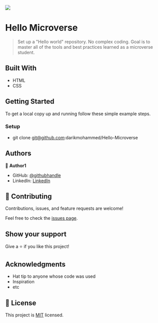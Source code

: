 ![](https://img.shields.io/badge/Microverse-blueviolet)

# Hello Microverse

> Set up a "Hello world" repository. No complex coding. Goal is to master all of the tools and best practices learned as a microverse student. 


## Built With

- HTML
- CSS

## Getting Started



To get a local copy up and running follow these simple example steps.



### Setup

- git clone git@github.com:darikmohammed/Hello-Microverse 


## Authors

👤 **Author1**

- GitHub: [@githubhandle](https://github.com/darikmohammed)
- LinkedIn: [LinkedIn](https://github.com/darikmohammed/blux-html-sass/blob/main/www.linkedin.com/in/darik-mohammed-57352120b)

## 🤝 Contributing

Contributions, issues, and feature requests are welcome!

Feel free to check the [issues page](../../issues/).

## Show your support

Give a ⭐️ if you like this project!

## Acknowledgments

- Hat tip to anyone whose code was used
- Inspiration
- etc

## 📝 License

This project is [MIT](./MIT.md) licensed.
